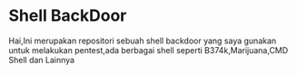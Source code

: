 # Shell BackDoor
Hai,Ini merupakan repositori sebuah shell backdoor yang saya gunakan untuk melakukan pentest,ada berbagai shell seperti B374k,Marijuana,CMD Shell dan Lainnya
